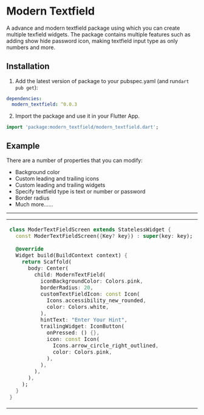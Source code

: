 
# Modern Textfield

A advance and modern textfield package using which you can create multiple texfield widgets. The package contains multiple features such as adding show hide password icon, making textfield input type as only numbers and more.

## Installation

1. Add the latest version of package to your pubspec.yaml (and run`dart pub get`):
```yaml
dependencies:
  modern_textfield: ^0.0.3
```
2. Import the package and use it in your Flutter App.
```dart
import 'package:modern_textfield/modern_textfield.dart';
```

## Example
There are a number of properties that you can modify:

- Background color
- Custom leading and trailing icons
- Custom leading and trailing widgets
- Specify textfield type is text or number or password
- Border radius
- Much more......

<hr>

<table>
<tr>
<td>

```dart
class ModerTextFieldScreen extends StatelessWidget {  
  const ModerTextFieldScreen({Key? key}) : super(key: key);  
  
  @override  
  Widget build(BuildContext context) {  
    return Scaffold(  
      body: Center(  
        child: ModernTextField(
          iconBackgroundColor: Colors.pink,
          borderRadius: 20,
          customTextFieldIcon: const Icon(
            Icons.accessibility_new_rounded,
            color: Colors.white,
          ),
          hintText: "Enter Your Hint",
          trailingWidget: IconButton(
            onPressed: () {},
            icon: const Icon(
              Icons.arrow_circle_right_outlined,
              color: Colors.pink,
            ),
          ),
        ), 
      ),  
    );  
  }  
}
```

</td>
<td>
<img  src="http://itsodoo.com/wp-content/uploads/2023/09/modern_textfield_examples_screenshot.jpeg"  alt="">
</td>
</tr>
</table>